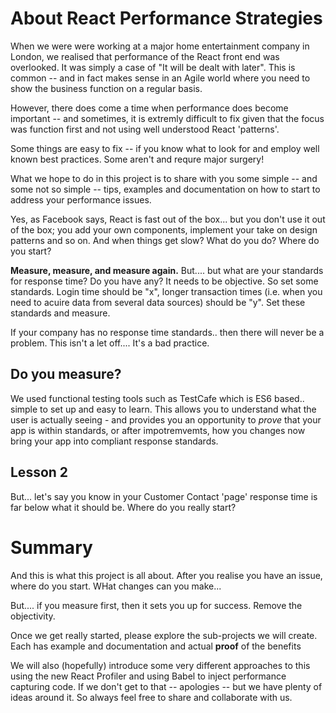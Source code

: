 # About React Performance Strategies

When we were were working at a major home entertainment company in London, we realised that performance of the React front end was overlooked.  It was simply a case of "It will be dealt with later".  This is common -- and in fact makes sense in an Agile world where you need to show the business function on a regular basis.

However, there does come a time when performance does become important -- and sometimes, it is extremly difficult to fix given that the focus was function first and not using well understood React 'patterns'.  

Some things are easy to fix -- if you know what to look for and employ well known best practices.  Some aren't and requre major surgery!

What we hope to do in this project is to share with you some simple -- and some not so simple -- tips, examples and documentation on how to start to address your performance issues.

Yes, as Facebook says, React is fast out of the box... but you don't use it out of the box; you add your own components, implement your take on design patterns and so on.  And when things get slow?  What do you do?  Where do you start?

**Measure, measure, and measure again.**  But.... but what are your standards for response time?  Do you have any?  It needs to be objective.  So set some standards.  Login time should be "x", longer transaction times (i.e. when you need to acuire data from several data sources) should be "y".  Set these standards and measure.

If your company has no response time standards.. then there will never be a problem.  This isn't a let off.... It's a bad practice.

## Do you measure?

We used functional testing tools such as TestCafe which is ES6 based.. simple to set up and easy to learn.  This allows you to understand what the user is actually seeing - and provides you an opportunity to *prove* that your app is within standards, or after impotremvemts, how you changes now bring your app into compliant response standards.

## Lesson 2

But... let's say you know in your Customer Contact 'page' response time is far below what it should be.  Where do you really start?

# Summary

And this is what this project is all about.  After you realise you have an issue, where do you start.  WHat changes can you make...

But.... if you measure first, then it sets you up for success.  Remove the objectivity.

Once we get really started, please explore the sub-projects we will create.  Each has example and documentation and actual **proof** of the benefits

We will also (hopefully) introduce some very different approaches to this using the new React Profiler and using Babel to inject performance capturing code.  If we don't get to that -- apologies -- but we have plenty of ideas around it.  So always feel free to share and collaborate with us.



